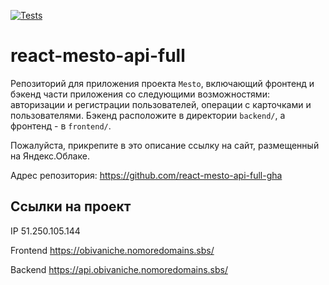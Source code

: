 [![Tests](https://github.com/obivaniche/react-mesto-api-full-gha/actions/workflows/tests.yml/badge.svg)](https://github.com/obivaniche/react-mesto-api-full-gha/actions/workflows/tests.yml)
# react-mesto-api-full
Репозиторий для приложения проекта `Mesto`, включающий фронтенд и бэкенд части приложения со следующими возможностями: авторизации и регистрации пользователей, операции с карточками и пользователями. Бэкенд расположите в директории `backend/`, а фронтенд - в `frontend/`. 
  
Пожалуйста, прикрепите в это описание ссылку на сайт, размещенный на Яндекс.Облаке.

Адрес репозитория: https://github.com/react-mesto-api-full-gha

## Ссылки на проект

IP 51.250.105.144

Frontend https://obivaniche.nomoredomains.sbs/

Backend https://api.obivaniche.nomoredomains.sbs/
